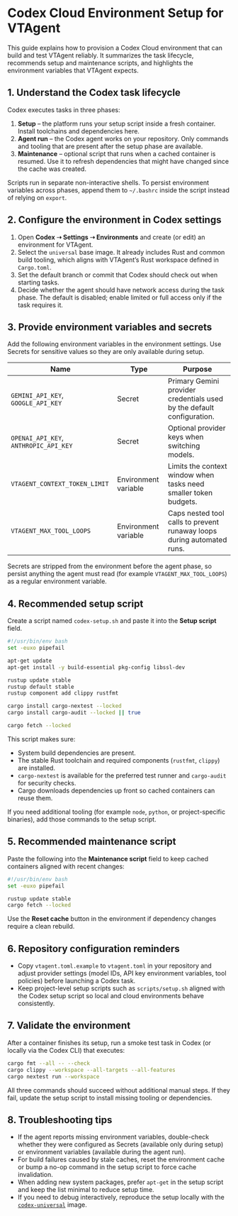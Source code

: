 # Codex Cloud Environment Setup for VTAgent

This guide explains how to provision a Codex Cloud environment that can build and test
VTAgent reliably. It summarizes the task lifecycle, recommends setup and maintenance
scripts, and highlights the environment variables that VTAgent expects.

## 1. Understand the Codex task lifecycle

Codex executes tasks in three phases:

1. **Setup** – the platform runs your setup script inside a fresh container. Install toolchains
    and dependencies here.
2. **Agent run** – the Codex agent works on your repository. Only commands and tooling that
    are present after the setup phase are available.
3. **Maintenance** – optional script that runs when a cached container is resumed. Use it to
    refresh dependencies that might have changed since the cache was created.

Scripts run in separate non-interactive shells. To persist environment variables across phases,
append them to `~/.bashrc` inside the script instead of relying on `export`.

## 2. Configure the environment in Codex settings

1. Open **Codex ➝ Settings ➝ Environments** and create (or edit) an environment for VTAgent.
2. Select the `universal` base image. It already includes Rust and common build tooling, which
    aligns with VTAgent’s Rust workspace defined in `Cargo.toml`.
3. Set the default branch or commit that Codex should check out when starting tasks.
4. Decide whether the agent should have network access during the task phase. The default is
    disabled; enable limited or full access only if the task requires it.

## 3. Provide environment variables and secrets

Add the following environment variables in the environment settings. Use Secrets for sensitive
values so they are only available during setup.

| Name | Type | Purpose |
| --- | --- | --- |
| `GEMINI_API_KEY`, `GOOGLE_API_KEY` | Secret | Primary Gemini provider credentials used by the default configuration. |
| `OPENAI_API_KEY`, `ANTHROPIC_API_KEY` | Secret | Optional provider keys when switching models. |
| `VTAGENT_CONTEXT_TOKEN_LIMIT` | Environment variable | Limits the context window when tasks need smaller token budgets. |
| `VTAGENT_MAX_TOOL_LOOPS` | Environment variable | Caps nested tool calls to prevent runaway loops during automated runs. |

Secrets are stripped from the environment before the agent phase, so persist anything the agent
must read (for example `VTAGENT_MAX_TOOL_LOOPS`) as a regular environment variable.

## 4. Recommended setup script

Create a script named `codex-setup.sh` and paste it into the **Setup script** field.

```bash
#!/usr/bin/env bash
set -euxo pipefail

apt-get update
apt-get install -y build-essential pkg-config libssl-dev

rustup update stable
rustup default stable
rustup component add clippy rustfmt

cargo install cargo-nextest --locked
cargo install cargo-audit --locked || true

cargo fetch --locked
```

This script makes sure:

- System build dependencies are present.
- The stable Rust toolchain and required components (`rustfmt`, `clippy`) are installed.
- `cargo-nextest` is available for the preferred test runner and `cargo-audit` for security checks.
- Cargo downloads dependencies up front so cached containers can reuse them.

If you need additional tooling (for example `node`, `python`, or project-specific binaries), add
those commands to the setup script.

## 5. Recommended maintenance script

Paste the following into the **Maintenance script** field to keep cached containers aligned with
recent changes:

```bash
#!/usr/bin/env bash
set -euxo pipefail

rustup update stable
cargo fetch --locked
```

Use the **Reset cache** button in the environment if dependency changes require a clean rebuild.

## 6. Repository configuration reminders

- Copy `vtagent.toml.example` to `vtagent.toml` in your repository and adjust provider settings
    (model IDs, API key environment variables, tool policies) before launching a Codex task.
- Keep project-level setup scripts such as `scripts/setup.sh` aligned with the Codex setup script
    so local and cloud environments behave consistently.

## 7. Validate the environment

After a container finishes its setup, run a smoke test task in Codex (or locally via the Codex
CLI) that executes:

```bash
cargo fmt --all -- --check
cargo clippy --workspace --all-targets --all-features
cargo nextest run --workspace
```

All three commands should succeed without additional manual steps. If they fail, update the setup
script to install missing tooling or dependencies.

## 8. Troubleshooting tips

- If the agent reports missing environment variables, double-check whether they were configured as
    Secrets (available only during setup) or environment variables (available during the agent run).
- For build failures caused by stale caches, reset the environment cache or bump a no-op command in
    the setup script to force cache invalidation.
- When adding new system packages, prefer `apt-get` in the setup script and keep the list minimal to
    reduce setup time.
- If you need to debug interactively, reproduce the setup locally with the
    [`codex-universal`](https://github.com/openai/codex-universal) image.
